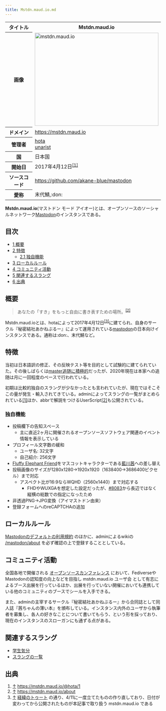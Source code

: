 ```yaml
---
title: Mstdn.maud.io.md
---
```

<div>

<table>
<colgroup>
<col style="width: 50%" />
<col style="width: 50%" />
</colgroup>
<tbody>
<tr class="header">
<th>タイトル</th>
<th><strong>Mstdn.maud.io</strong></th>
</tr>

<tr class="odd">
<th>画像</th>
<td><a href="/%E3%83%95%E3%82%A1%E3%82%A4%E3%83%AB:Mstdn_opengraph_400x300.png" title="mstdn.maud.io"><img src="/images/1/1b/Mstdn_opengraph_400x300.png" width="400" height="300" alt="mstdn.maud.io" /></a></td>
</tr>
<tr class="even">
<th scope="row">ドメイン</th>
<td><a href="https://mstdn.maud.io" rel="nofollow">https://mstdn.maud.io</a></td>
</tr>
<tr class="odd">
<th scope="row">管理者</th>
<td><a href="https://mstdn.maud.io/@hota" rel="nofollow">hota</a><br />
<a href="https://mstdn.maud.io/@unarist" rel="nofollow">unarist</a></td>
</tr>
<tr class="even">
<th scope="row">国</th>
<td>日本国</td>
</tr>
<tr class="odd">
<th scope="row">開始日</th>
<td>2017年4月12日<sup><a href="#cite_note-1">[1]</a></sup></td>
</tr>
<tr class="even">
<th scope="row">ソースコード</th>
<td><a href="https://github.com/akane-blue/mastodon" rel="nofollow">https://github.com/akane-blue/mastodon</a></td>
</tr>
<tr class="odd">
<th scope="row">愛称</th>
<td>末代鯖,:don:</td>
</tr>
</tbody>
</table>

  
**Mstdn.maud.io**(マストドン モード アイオー)とは、オープンソースのソーシャルネットワーク[Mastodon](/Mastodon "Mastodon")のインスタンスである。

<div>

<div lang="ja" dir="ltr">

## 目次

</div>

-   [1 概要](#.E6.A6.82.E8.A6.81)
-   [2 特徴](#.E7.89.B9.E5.BE.B4)
    -   [2.1 独自機能](#.E7.8B.AC.E8.87.AA.E6.A9.9F.E8.83.BD)
-   [3 ローカルルール](#.E3.83.AD.E3.83.BC.E3.82.AB.E3.83.AB.E3.83.AB.E3.83.BC.E3.83.AB)
-   [4 コミュニティ活動](#.E3.82.B3.E3.83.9F.E3.83.A5.E3.83.8B.E3.83.86.E3.82.A3.E6.B4.BB.E5.8B.95)
-   [5 関連するスラング](#.E9.96.A2.E9.80.A3.E3.81.99.E3.82.8B.E3.82.B9.E3.83.A9.E3.83.B3.E3.82.B0)
-   [6 出典](#.E5.87.BA.E5.85.B8)

</div>

## 概要

> あなたの「すき」をもっと自由に書き表すための場所。<sup>[\[2\]](#cite_note-2)</sup>

Mstdn.maud.ioとは、hotaによって2017年4月12日<sup>[\[3\]](#cite_note-3)</sup>に建てられ、自身のサークル『秘密結社あかねぶるー』によって運用されている[mastodon](/Mastodon "Mastodon")の日本向けインスタンスである。通称は:don:、末代鯖など。

## 特徴

当初は日本語訳の修正、その反映テスト等を目的として試験的に建てられていた。その後しばらくは[master追随に積極的](/Master%E5%8B%A2 "Master勢")だったが、2020年現在は本家への追随は月に一回程度のペースで行われている。

初期は比較的独自のスラングが少なかったとも言われていたが、現在ではそこそこの量が発生・輸入されてきている。adminによってスラングの一覧がまとめられている<a href="https://wiki.maud.io/mastodon/slangs" rel="nofollow">[1]</a>ほか、abbrで解説をつけるUserScript<a href="https://gist.github.com/unarist/ce93c77eee6ff9bf51491ff06a3109d3" rel="nofollow">[2]</a>も公開されている。

### 独自機能

-   投稿欄下の告知スペース
    -   主に直近2ヶ月に開催されるオープンソースソフトウェア関連のイベント情報を表示している
-   プロフィール文字数の緩和
    -   ユーザ名: 32文字
    -   自己紹介: 256文字
-   [Fluffy Elephant Friend](/Fluffy_Elephant_Friend "Fluffy Elephant Friend")をマスコットキャラクターである<a href="https://akane.blue/" rel="nofollow">藍川茜</a>への差し替え
-   投稿画像のサイズが1280x1280→1920x1920（1638400→3686400ピクセル）まで対応
    -   アスペクト比が16:9ならWQHD（2560x1440）まで対応する
        -   FHDやWUXGAを想定した設定だったが、<a href="https://github.com/tootsuite/mastodon/pull/8083/" rel="nofollow">#8083</a>から長辺ではなく縦横の総数での指定になったため
-   非透過PNG→JPG変換（アイマストドン由来）
-   登録フォームへのreCAPTCHAの追加

## ローカルルール

<a href="https://mstdn.maud.io/terms" rel="nofollow">Mastodonのデフォルトの利用規約</a> のほかに、adminによるwikiの <a href="https://wiki.maud.io/mastodon/about" rel="nofollow">/mastodon/about</a> を必ず確認の上で登録することとしている。

## コミュニティ活動

全国各地で開催される <a href="https://www.ospn.jp/" rel="nofollow">オープンソースカンファレンス</a> において、FediverseやMastodonの認知度の向上などを目指し mstdn.maud.io ユーザ会 として有志によるブース出展を行っているほか、出展を行っていない開催においても連携している他のコミュニティのブースでシールを入手できる。

また、adminの主宰するサークル『秘密結社あかねぶるー』から合同誌として同人誌『茜ちゃんの薄い本』を頒布している。インスタンス内外のユーザから執筆者を募集し、各人の好きなことについて書いてもらう、という形を採っており、現在のインスタンスのスローガンにも通ずる点がある。

## 関連するスラング

-   [学生気分](/%E5%AD%A6%E7%94%9F%E6%B0%97%E5%88%86 "学生気分")
-   <a href="https://wiki.maud.io/mastodon/slangs" rel="nofollow">スラングの一覧</a>

## 出典

<div>

1.  [↑](#cite_ref-1) <a href="https://mstdn.maud.io/@hota/1" rel="nofollow">https://mstdn.maud.io/@hota/1</a>
2.  [↑](#cite_ref-2) <a href="https://mstdn.maud.io/about" rel="nofollow">https://mstdn.maud.io/about</a>
3.  [↑](#cite_ref-3) <a href="https://mstdn.maud.io/users/hota/statuses/101789866414027064" rel="nofollow">経緯のトゥート</a> の通り、4/11に一度立てたものの作り直しており、日付が変わってから公開されたものが本記事で取り扱う mstdn.maud.io である

</div>

</div>
